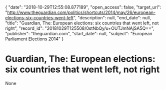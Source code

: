 {
  "date": "2018-10-29T12:55:08.877189", 
  "open_access": false, 
  "target_url": "http://www.theguardian.com/politics/shortcuts/2014/may/26/european-elections-six-countries-went-left", 
  "description": null, 
  "end_date": null, 
  "title": "Guardian, The: European elections: six countries that went left, not right", 
  "record_id": "20181029T125508/0stNbQy/u+OUTJmNAjSA5Q==", 
  "publisher": "theguardian.com", 
  "start_date": null, 
  "subject": "European Parliament Elections 2014"
}

# Guardian, The: European elections: six countries that went left, not right

None